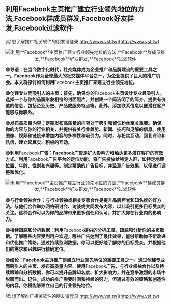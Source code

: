## **利用**Facebook**主页推广建立行业领先地位的方法,**Facebook**群成员群发,**Facebook**好友群发,**Facebook**过滤软件**

[😍想了解推广相关软件的朋友请登录 http://www.vst.tw](http://www.vst.tw)

 <center><img src="https://vst.tw/MP4/tuiguang/png/3.png" alt="利用**Facebook**主页推广建立行业领先地位的方法,**Facebook**群成员群发,**Facebook**好友群发,**Facebook**过滤软件"></center>

**😄导语：在当今数字化时代，社交媒体成为企业推广和品牌建设的重要工具之一。**Facebook**作为全球最大的社交媒体平台之一，为企业提供了巨大的推广机会。本文将探讨如何利用**Facebook**主页推广来建立行业领先地位。**

**😄创建专业而吸引人的主页：首先，确保你的**Facebook**主页设计专业且吸引人。选择一个与你的品牌形象相符的封面照片，并创建一个简洁明了的简介。提供有价值的信息，包括企业历史、产品或服务特点等。此外，添加联系信息以便潜在客户能够与你联系。**

**😄发布高质量内容：定期发布高质量的内容对于吸引和留住粉丝至关重要。确保你的内容与你的行业相关，并提供有关行业趋势、新闻、技巧和见解的信息。使用图像、视频和链接来增加内容的多样性和吸引力。同时，与粉丝互动，回复评论和私信，建立起真实、积极的互动。**

**😄利用**Facebook**广告：**Facebook**广告是扩大影响力和触达更多潜在客户的有效方式。利用**Facebook**广告平台的定位功能，将广告投放给特定人群，如特定地理位置、年龄、性别和兴趣等。制定精确的广告目标，并监测广告效果，以便进行调整和优化。**

 <center><img src="https://vst.tw/MP4/tuiguang/png/4.png" alt="利用**Facebook**主页推广建立行业领先地位的方法,**Facebook**群成员群发,**Facebook**好友群发,**Facebook**过滤软件"></center>

**😄与行业领袖合作：与行业领袖或相关专家合作是提升品牌声誉和知名度的好方法。与他们合作举办网络研讨会、访谈或共同发布内容，以此吸引更多目标受众的关注。这种合作可以为你的品牌带来更多信任和认可，并扩大你在行业内的影响力。**

**😄持续跟踪和分析数据：利用**Facebook**提供的分析工具，跟踪和分析你的主页数据。了解哪些内容受到用户欢迎，哪些广告达到了最佳效果，能够帮助你不断改进和优化推广策略。通过持续监测数据，你可以更好地了解你的目标受众，并根据他们的需求和兴趣进行精确定位。**

**😄结论：**Facebook**主页推广是建立行业领先地位的重要工具之一。通过创建专业而吸引人的主页、发布高质量内容、使用**Facebook**广告、与行业领袖合作以及持续跟踪和分析数据，你可以提升品牌知名度、扩大影响力，并在竞争激烈的市场中脱颖而出。记住，成功的推广需要时间和持续的努力，但通过有效的策略和创造性的内容，你将能够建立自己的行业领先地位。**

[😍想了解推广相关软件的朋友请登录 http://www.vst.tw](http://www.vst.tw)



